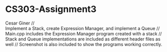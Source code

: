 # CS303-Assignment3
Cesar Giner    //    
Implement a Stack, create Expression Manager, and implement a Queue    //    Main.cpp includes the Expression Manager program created with a stack
  //   Stack and Queue implementations are included as different header files as well   // Screenshot is also included to show the programs working correctly.
